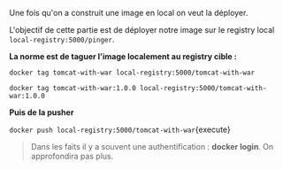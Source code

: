 Une fois qu'on a construit une image en local on veut la déployer.

L'objectif de cette partie est de déployer notre image sur le registry local `local-registry:5000/pinger`.


**La norme est de taguer l'image localement au registry cible :** 

`
docker tag tomcat-with-war local-registry:5000/tomcat-with-war
`

`
docker tag tomcat-with-war:1.0.0 local-registry:5000/tomcat-with-war:1.0.0
`


**Puis de la pusher**

`
docker push local-registry:5000/tomcat-with-war
`{execute}


> Dans les faits il y a souvent une authentification : **docker login**. On approfondira pas plus.

